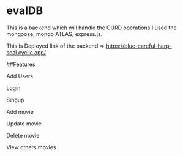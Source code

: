 # evalDB
This is a backend which will handle the CURD operations.I used the mongoose, mongo ATLAS, express.js. 

This is Deployed link of the backend => https://blue-careful-harp-seal.cyclic.app/

##Features

Add Users

Login

Singup

Add movie

Update movie

Delete movie

View others movies 
